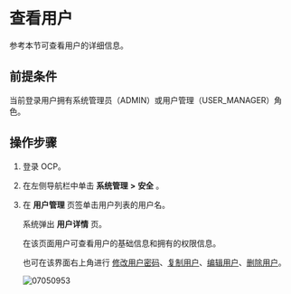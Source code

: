 查看用户 
=========================

参考本节可查看用户的详细信息。

**前提条件** 
-----------------------------

当前登录用户拥有系统管理员（ADMIN）或用户管理（USER_MANAGER）角色。

操作步骤 
-------------------------

1. 登录 OCP。

   

2. 在左侧导航栏中单击 **系统管理** **\>** **安全** 。

   

3. 在 **用户管理** 页签单击用户列表的用户名。

   系统弹出 **用户详情** 页。

   在该页面用户可查看用户的基础信息和拥有的权限信息。

   也可在该界面右上角进行 [修改用户密码](/zh-CN/3.ob-cloud-platform/11.using-system-management/9.change-user-password.md)、[复制用户](/zh-CN/3.ob-cloud-platform/11.using-system-management/8.copy-user.md)、[编辑用户](/zh-CN/3.ob-cloud-platform/11.using-system-management/7.edit-a-user.md)、[删除用户](/zh-CN/3.ob-cloud-platform/11.using-system-management/10.delete-a-user.md)。

   ![07050953](https://help-static-aliyun-doc.aliyuncs.com/assets/img/zh-CN/9015845261/p291184.png)
   



